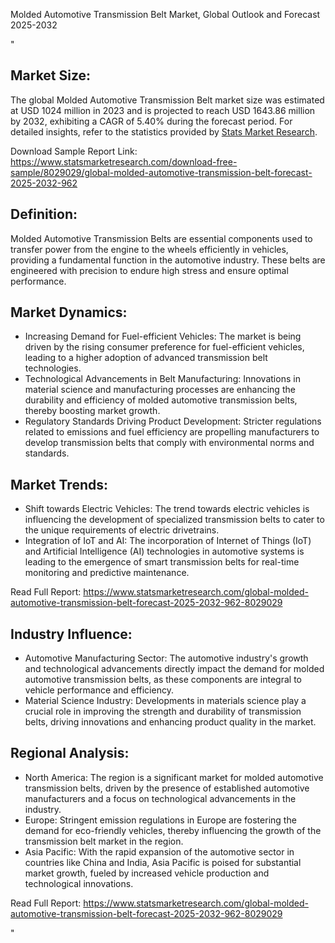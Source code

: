 Molded Automotive Transmission Belt Market, Global Outlook and Forecast 2025-2032 

"<h2>Market Size:</h2>
<p>The global Molded Automotive Transmission Belt market size was estimated at USD 1024 million in 2023 and is projected to reach USD 1643.86 million by 2032, exhibiting a CAGR of 5.40% during the forecast period. For detailed insights, refer to the statistics provided by <a href='https://www.statsmarketresearch.com/global-molded-automotive-transmission-belt-forecast-2025-2032-962-8029029'>Stats Market Research</a>.</p>
<p>Download Sample Report Link: <a href='https://www.statsmarketresearch.com/download-free-sample/8029029/global-molded-automotive-transmission-belt-forecast-2025-2032-962'>https://www.statsmarketresearch.com/download-free-sample/8029029/global-molded-automotive-transmission-belt-forecast-2025-2032-962</a></p>

<h2>Definition:</h2>
<p>Molded Automotive Transmission Belts are essential components used to transfer power from the engine to the wheels efficiently in vehicles, providing a fundamental function in the automotive industry. These belts are engineered with precision to endure high stress and ensure optimal performance.</p>

<h2>Market Dynamics:</h2>
<ul>
  <li>Increasing Demand for Fuel-efficient Vehicles: The market is being driven by the rising consumer preference for fuel-efficient vehicles, leading to a higher adoption of advanced transmission belt technologies.</li>
  <li>Technological Advancements in Belt Manufacturing: Innovations in material science and manufacturing processes are enhancing the durability and efficiency of molded automotive transmission belts, thereby boosting market growth.</li>
  <li>Regulatory Standards Driving Product Development: Stricter regulations related to emissions and fuel efficiency are propelling manufacturers to develop transmission belts that comply with environmental norms and standards.</li>
</ul>

<h2>Market Trends:</h2>
<ul>
  <li>Shift towards Electric Vehicles: The trend towards electric vehicles is influencing the development of specialized transmission belts to cater to the unique requirements of electric drivetrains.</li>
  <li>Integration of IoT and AI: The incorporation of Internet of Things (IoT) and Artificial Intelligence (AI) technologies in automotive systems is leading to the emergence of smart transmission belts for real-time monitoring and predictive maintenance.</li>
</ul>
<p>Read Full Report: <a href='https://www.statsmarketresearch.com/global-molded-automotive-transmission-belt-forecast-2025-2032-962-8029029'>https://www.statsmarketresearch.com/global-molded-automotive-transmission-belt-forecast-2025-2032-962-8029029</a></p>

<h2>Industry Influence:</h2>
<ul>
  <li>Automotive Manufacturing Sector: The automotive industry's growth and technological advancements directly impact the demand for molded automotive transmission belts, as these components are integral to vehicle performance and efficiency.</li>
  <li>Material Science Industry: Developments in materials science play a crucial role in improving the strength and durability of transmission belts, driving innovations and enhancing product quality in the market.</li>
</ul>

<h2>Regional Analysis:</h2>
<ul>
  <li>North America: The region is a significant market for molded automotive transmission belts, driven by the presence of established automotive manufacturers and a focus on technological advancements in the industry.</li>
  <li>Europe: Stringent emission regulations in Europe are fostering the demand for eco-friendly vehicles, thereby influencing the growth of the transmission belt market in the region.</li>
  <li>Asia Pacific: With the rapid expansion of the automotive sector in countries like China and India, Asia Pacific is poised for substantial market growth, fueled by increased vehicle production and technological innovations.</li>
</ul>
<p>Read Full Report: <a href='https://www.statsmarketresearch.com/global-molded-automotive-transmission-belt-forecast-2025-2032-962-8029029'>https://www.statsmarketresearch.com/global-molded-automotive-transmission-belt-forecast-2025-2032-962-8029029</a></p>"
